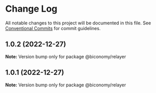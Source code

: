 # Change Log

All notable changes to this project will be documented in this file.
See [Conventional Commits](https://conventionalcommits.org) for commit guidelines.

## 1.0.2 (2022-12-27)

**Note:** Version bump only for package @biconomy/relayer

## 1.0.1 (2022-12-27)

**Note:** Version bump only for package @biconomy/relayer
